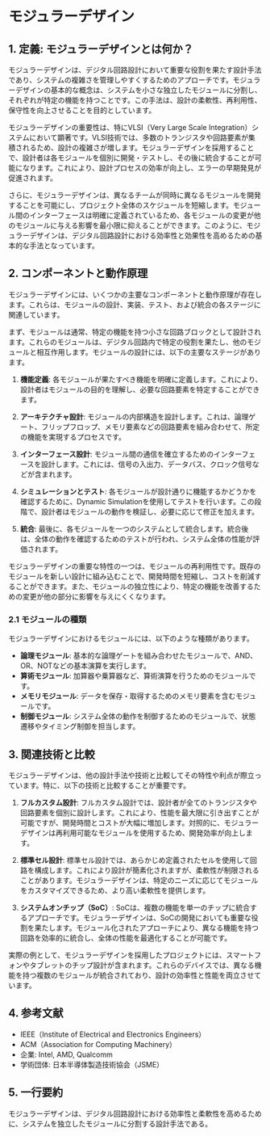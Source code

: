 # モジュラーデザイン

## 1. 定義: モジュラーデザインとは何か？
モジュラーデザインは、デジタル回路設計において重要な役割を果たす設計手法であり、システムの複雑さを管理しやすくするためのアプローチです。モジュラーデザインの基本的な概念は、システムを小さな独立したモジュールに分割し、それぞれが特定の機能を持つことです。この手法は、設計の柔軟性、再利用性、保守性を向上させることを目的としています。

モジュラーデザインの重要性は、特にVLSI（Very Large Scale Integration）システムにおいて顕著です。VLSI技術では、多数のトランジスタや回路要素が集積されるため、設計の複雑さが増します。モジュラーデザインを採用することで、設計者は各モジュールを個別に開発・テストし、その後に統合することが可能になります。これにより、設計プロセスの効率が向上し、エラーの早期発見が促進されます。

さらに、モジュラーデザインは、異なるチームが同時に異なるモジュールを開発することを可能にし、プロジェクト全体のスケジュールを短縮します。モジュール間のインターフェースは明確に定義されているため、各モジュールの変更が他のモジュールに与える影響を最小限に抑えることができます。このように、モジュラーデザインは、デジタル回路設計における効率性と効果性を高めるための基本的な手法となっています。

## 2. コンポーネントと動作原理
モジュラーデザインには、いくつかの主要なコンポーネントと動作原理が存在します。これらは、モジュールの設計、実装、テスト、および統合の各ステージに関連しています。

まず、モジュールは通常、特定の機能を持つ小さな回路ブロックとして設計されます。これらのモジュールは、デジタル回路内で特定の役割を果たし、他のモジュールと相互作用します。モジュールの設計には、以下の主要なステージがあります。

1. **機能定義**: 各モジュールが果たすべき機能を明確に定義します。これにより、設計者はモジュールの目的を理解し、必要な回路要素を特定することができます。

2. **アーキテクチャ設計**: モジュールの内部構造を設計します。これは、論理ゲート、フリップフロップ、メモリ要素などの回路要素を組み合わせて、所定の機能を実現するプロセスです。

3. **インターフェース設計**: モジュール間の通信を確立するためのインターフェースを設計します。これには、信号の入出力、データバス、クロック信号などが含まれます。

4. **シミュレーションとテスト**: 各モジュールが設計通りに機能するかどうかを確認するために、Dynamic Simulationを使用してテストを行います。この段階で、設計者はモジュールの動作を検証し、必要に応じて修正を加えます。

5. **統合**: 最後に、各モジュールを一つのシステムとして統合します。統合後は、全体の動作を確認するためのテストが行われ、システム全体の性能が評価されます。

モジュラーデザインの重要な特性の一つは、モジュールの再利用性です。既存のモジュールを新しい設計に組み込むことで、開発時間を短縮し、コストを削減することができます。また、モジュールの独立性により、特定の機能を改善するための変更が他の部分に影響を与えにくくなります。

### 2.1 モジュールの種類
モジュラーデザインにおけるモジュールには、以下のような種類があります。

- **論理モジュール**: 基本的な論理ゲートを組み合わせたモジュールで、AND、OR、NOTなどの基本演算を実行します。
- **算術モジュール**: 加算器や乗算器など、算術演算を行うためのモジュールです。
- **メモリモジュール**: データを保存・取得するためのメモリ要素を含むモジュールです。
- **制御モジュール**: システム全体の動作を制御するためのモジュールで、状態遷移やタイミング制御を担当します。

## 3. 関連技術と比較
モジュラーデザインは、他の設計手法や技術と比較してその特性や利点が際立っています。特に、以下の技術と比較することが重要です。

1. **フルカスタム設計**: フルカスタム設計では、設計者が全てのトランジスタや回路要素を個別に設計します。これにより、性能を最大限に引き出すことが可能ですが、開発時間とコストが大幅に増加します。対照的に、モジュラーデザインは再利用可能なモジュールを使用するため、開発効率が向上します。

2. **標準セル設計**: 標準セル設計では、あらかじめ定義されたセルを使用して回路を構成します。これにより設計が簡素化されますが、柔軟性が制限されることがあります。モジュラーデザインは、特定のニーズに応じてモジュールをカスタマイズできるため、より高い柔軟性を提供します。

3. **システムオンチップ（SoC）**: SoCは、複数の機能を単一のチップに統合するアプローチです。モジュラーデザインは、SoCの開発においても重要な役割を果たします。モジュール化されたアプローチにより、異なる機能を持つ回路を効率的に統合し、全体の性能を最適化することが可能です。

実際の例として、モジュラーデザインを採用したプロジェクトには、スマートフォンやタブレットのチップ設計が含まれます。これらのデバイスでは、異なる機能を持つ複数のモジュールが統合されており、設計の効率性と性能を両立させています。

## 4. 参考文献
- IEEE（Institute of Electrical and Electronics Engineers）
- ACM（Association for Computing Machinery）
- 企業: Intel, AMD, Qualcomm
- 学術団体: 日本半導体製造技術協会（JSME）

## 5. 一行要約
モジュラーデザインは、デジタル回路設計における効率性と柔軟性を高めるために、システムを独立したモジュールに分割する設計手法である。